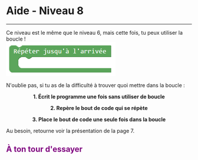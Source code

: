 # Aide - Niveau 8

---

Ce niveau est le même que le niveau 6, mais cette fois, tu peux utiliser la boucle !
<br>![Avancer][Forward]<br>

N'oublie pas, si tu as de la difficulté à trouver quoi mettre dans la boucle :
<p style="text-align: center;font-weight: bold">1. Écrit le programme une fois sans utiliser de boucle</p>
<p style="text-align: center;font-weight: bold">2. Repère le bout de code qui se répète</p>
<p style="text-align: center;font-weight: bold">3. Place le bout de code une seule fois dans la boucle</p>


Au besoin, retourne voir la présentation de la page 7.


## <span style="color: #800080">À ton tour d'essayer</span>
[Forward]: img/bloc_jusqua_fin.png